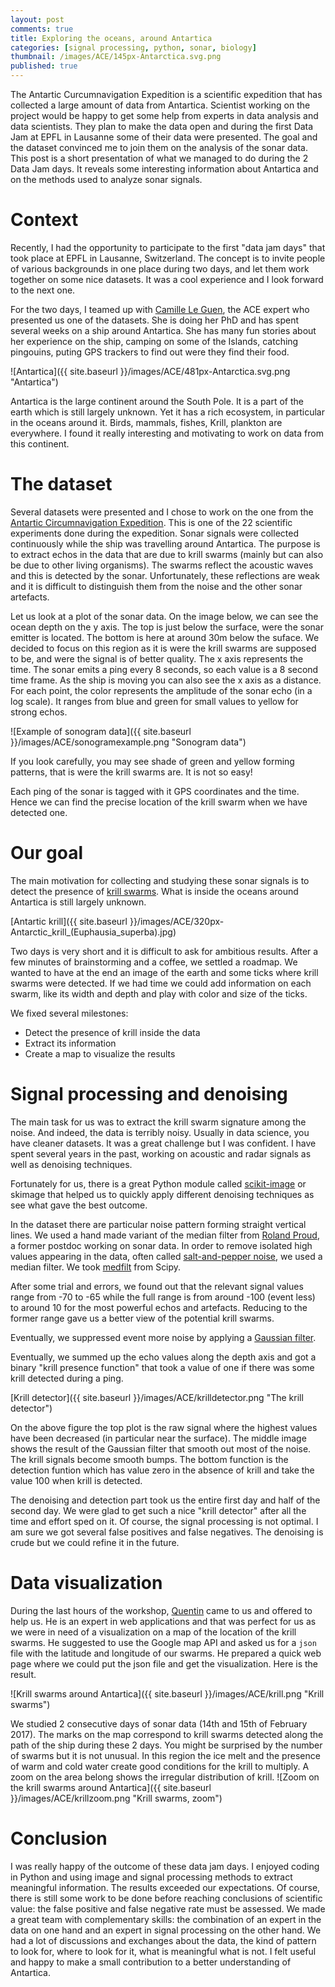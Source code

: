 ```yaml
---
layout: post
comments: true
title: Exploring the oceans, around Antartica
categories: [signal processing, python, sonar, biology]
thumbnail: /images/ACE/145px-Antarctica.svg.png
published: true
---
```



The Antartic Curcumnavigation Expedition is a scientific expedition that has collected a large amount of data from Antartica. Scientist working on the project would be happy to get some help from experts in data analysis and data scientists. They plan to make the data open and during the first Data Jam at EPFL in Lausanne some of their data were presented. The goal and the dataset convinced me to join them on the analysis of the sonar data. This post is a short presentation of what we managed to do during the 2 Data Jam days. It reveals some interesting information about Antartica and on the methods used to analyze sonar signals.


# Context

Recently, I had the opportunity to participate to the first "data jam days" that took place at EPFL in Lausanne, Switzerland. The concept is to invite people of various backgrounds in one place during two days, and let them work together on some nice datasets. It was a cool experience and I look forward to the next one.

For the two days, I teamed up with [Camille Le Guen](http://camleguen.wixsite.com/monsite), the ACE expert who presented us one of the datasets. She is doing her PhD and has spent several weeks on a ship around Antartica. She has many fun stories about her experience on the ship, camping on some of the Islands, catching pingouins, puting GPS trackers to find out were they find their food.


![Antartica]({{ site.baseurl }}/images/ACE/481px-Antarctica.svg.png "Antartica")

Antartica is the large continent around the South Pole. It is a part of the earth which is still largely unknown. Yet it has a rich ecosystem, in particular in the oceans around it. Birds, mammals, fishes, Krill, plankton are everywhere. I found it really interesting and motivating to work on data from this continent.

# The dataset 
Several datasets were presented and I chose to work on the one from the [Antartic Circumnavigation Expedition](http://spi-ace-expedition.ch/). This is one of the 22 scientific experiments done during the expedition. Sonar signals were collected continuously while the ship was travelling around Antartica. The purpose is to extract echos in the data that are due to krill swarms (mainly but can also be due to other living organisms). The swarms reflect the acoustic waves and this is detected by the sonar. Unfortunately, these reflections are weak and it is difficult to distinguish them from the noise and the other sonar artefacts. 

Let us look at a plot of the sonar data. On the image below, we can see the ocean depth on the y axis. The top is just below the surface, were the sonar emitter is located. The bottom is here at around 30m below the suface. We decided to focus on this region as it is were the krill swarms are supposed to be, and were the signal is of better quality. The x axis represents the time. The sonar emits a ping every 8 seconds, so each value is a 8 second time frame. As the ship is moving you can also see the x axis as a distance. For each point, the color represents the amplitude of the sonar echo (in a log scale). It ranges from blue and green for small values to yellow for strong echos.

![Example of sonogram data]({{ site.baseurl }}/images/ACE/sonogramexample.png "Sonogram data")

If you look carefully, you may see shade of green and yellow forming patterns, that is were the krill swarms are. It is not so easy!

Each ping of the sonar is tagged with it GPS coordinates and the time. Hence we can find the precise location of the krill swarm when we have detected one.


# Our goal

The main motivation for collecting and studying these sonar signals is to detect the presence of [krill swarms](https://en.wikipedia.org/wiki/Antarctic_krill). What is inside the oceans around Antartica is still largely unknown.

[Antartic krill]({{ site.baseurl }}/images/ACE/320px-Antarctic_krill_(Euphausia_superba).jpg)

Two days is very short and it is difficult to ask for ambitious results. After a few minutes of brainstorming and a coffee, we settled a roadmap. We wanted to have at the end an image of the earth and some ticks where krill swarms were detected. If we had time we could add information on each swarm, like its width and depth and play with color and size of the ticks. 

We fixed several milestones: 

* Detect the presence of krill inside the data
* Extract its information
* Create a map to visualize the results



# Signal processing and denoising

The main task for us was to extract the krill swarm signature among the noise. And indeed, the data is terribly noisy. Usually in data science, you have cleaner datasets. It was a great challenge but I was confident. I have spent several years in the past, working on acoustic and radar signals as well as denoising techniques.

Fortunately for us, there is a great Python module called [scikit-image](http://scikit-image.org/) or skimage that helped us to quickly apply different denoising techniques as see what gave the best outcome.

In the dataset there are particular noise pattern forming straight vertical lines. We used a hand made variant of the median filter from [Roland Proud](https://rolandproud.github.io/), a former postdoc working on sonar data.
In order to remove isolated high values appearing in the data, often called [salt-and-pepper noise](https://en.wikipedia.org/wiki/Salt-and-pepper_noise), we used a median filter. We took [medfilt](https://docs.scipy.org/doc/scipy/reference/generated/scipy.signal.medfilt.html) from Scipy.

After some trial and errors, we found out that the relevant signal values range from -70 to -65 while the full range is from around -100 (event less) to around 10 for the most powerful echos and artefacts. Reducing to the former range gave us a better view of the potential krill swarms. 

Eventually, we suppressed event more noise by applying a [Gaussian filter](http://scikit-image.org/docs/dev/api/skimage.filters.html#skimage.filters.gaussian).

Eventually, we summed up the echo values along the depth axis and got a binary "krill presence function" that took a value of one if there was some krill detected during a ping.

[Krill detector]({{ site.baseurl }}/images/ACE/krilldetector.png "The krill detector")

On the above figure the top plot is the raw signal where the highest values have been decreased (in particular near the surface). The middle image shows the result of the Gaussian filter that smooth out most of the noise. The krill signals become smooth bumps. The bottom function is the detection funtion which has value zero in the absence of krill and take the value 100 when krill is detected.


The denoising and detection part took us the entire first day and half of the second day. We were glad to get such a nice "krill detector" after all the time and effort sped on it. Of course, the signal processing is not optimal. I am sure we got several false positives and false negatives. The denoising is crude but we could refine it in the future.

# Data visualization

During the last hours of the workshop, [Quentin](https://people.epfl.ch/quentin.cavillier) came to us and offered to help us. He is an expert in web applications and that was perfect for us as we were in need of a visualization on a map of the location of the krill swarms. He suggested to use the Google map API and asked us for a `json` file with the latitude and longitude of our swarms. He prepared a quick web page where we could put the json file and get the visualization. Here is the result.

![Krill swarms around Antartica]({{ site.baseurl }}/images/ACE/krill.png "Krill swarms")

We studied 2 consecutive days of sonar data (14th and 15th of February 2017). The marks on the map correspond to krill swarms detected along the path of the ship during these 2 days. You might be surprised by the number of swarms but it is not unusual. In this region the ice melt and the presence of warm and cold water create good conditions for the krill to multiply.
A zoom on the area belong shows the irregular distribution of krill.
![Zoom on the krill swarms around Antartica]({{ site.baseurl }}/images/ACE/krillzoom.png "Krill swarms, zoom")


# Conclusion

I was really happy of the outcome of these data jam days. I enjoyed coding in Python and using image and signal processing methods to extract meaningful information. The results exceeded our expectations. Of course, there is still some work to be done before reaching conclusions of scientific value: the false positive and false negative rate must be assessed. We made a great team with complementary skills: the combination of an expert in the data on one hand and an expert in signal processing on the other hand. We had a lot of discussions and exchanges about the data, the kind of pattern to look for, where to look for it, what is meaningful what is not. I felt useful and happy to make a small contribution to a better understanding of Antartica.
